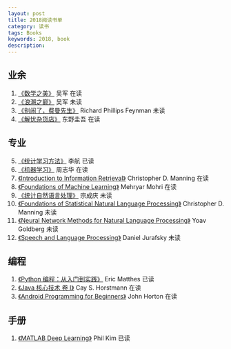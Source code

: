 ```yaml
---
layout: post
title: 2018阅读书单
category: 读书
tags: Books
keywords: 2018, book
description: 
---
```

## 业余
1. [《数学之美》](https://book.douban.com/subject/26163454/) 吴军 在读
2. [《浪潮之巅》](https://book.douban.com/subject/26792439/) 吴军 
未读
3. [《别闹了，费曼先生》](https://book.douban.com/subject/1084257/) Richard Phillips Feynman 未读
4. [《解忧杂货店》](https://book.douban.com/subject/25862578/) 东野圭吾 在读  

## 专业
5. [《统计学习方法》](https://book.douban.com/subject/10590856/) 李航 已读
6. [《机器学习》](https://book.douban.com/subject/26708119/) 周志华 在读
7. [《Introduction to Information Retrieval》](https://book.douban.com/subject/3059637/) Christopher D. Manning 在读
8. [《Foundations of Machine Learning》](https://book.douban.com/subject/11226618/) Mehryar Mohri 在读 
9. [《统计自然语言处理》](https://book.douban.com/subject/25746399/) 宗成庆 未读
10. [《Foundations of Statistical Natural Language Processing》](https://book.douban.com/subject/1776634/) Christopher D. Manning 未读
11. [《Neural Network Methods for Natural Language Processing》](https://book.douban.com/subject/27032271/) Yoav Goldberg 未读
12. [《Speech and Language Processing》](https://book.douban.com/subject/2403834/) Daniel Jurafsky 未读

## 编程
1. [《Python 编程：从入门到实践》](https://book.douban.com/subject/26829016/) Eric Matthes 已读
2. [《Java 核心技术 卷 I》](https://book.douban.com/subject/26880667/) Cay S. Horstmann 在读
3. [《Android Programming for Beginners》](https://book.douban.com/subject/26924782/) John Horton 在读

## 手册
1. [《MATLAB Deep Learning》](https://book.douban.com/subject/27085171/) Phil Kim 已读